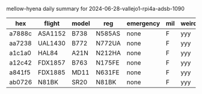 mellow-hyena daily summary for 2024-06-28-vallejo1-rpi4a-adsb-1090

|hex|flight|model|reg|emergency|mil|weirdo|
|--|--|--|--|--|--|--|
|a7888c|ASA1152|B738|N585AS|none|F|yyy|
|aa7238|UAL1430|B772|N772UA|none|F|yyy|
|a1c1a0|HAL84|A21N|N212HA|none|F|yyy|
|a12c42|FDX1857|B763|N175FE|none|F|yyy|
|a841f5|FDX1885|MD11|N631FE|none|F|yyy|
|ab0726|N81BK|SR20|N81BK|none|F|yyy|
